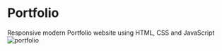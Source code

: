 # Portfolio
Responsive modern Portfolio website using HTML, CSS and JavaScript
![portfolio](https://github.com/saqibbedar/Portfolio/assets/124094939/2df76014-071a-44c5-bfd4-64d566a437c3)

